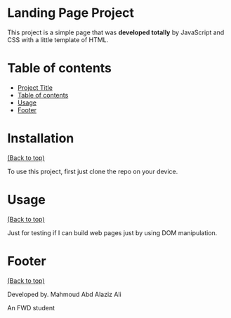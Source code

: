 

# Landing Page Project


This project is a simple page that was **developed totally** by JavaScript and CSS with a little template of HTML.  


# Table of contents

- [Project Title](#project-title)
- [Table of contents](#table-of-contents)
- [Usage](#usage)
- [Footer](#footer)

# Installation
[(Back to top)](#table-of-contents)

To use this project, first just clone the repo on your device.  


# Usage
[(Back to top)](#table-of-contents)

Just for testing if I can build web pages just by using DOM manipulation.  

# Footer
[(Back to top)](#table-of-contents)

Developed by. Mahmoud Abd Alaziz Ali

An FWD student
